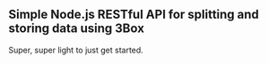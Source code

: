 ## Simple Node.js RESTful API for splitting and storing data using 3Box

Super, super light to just get started.

